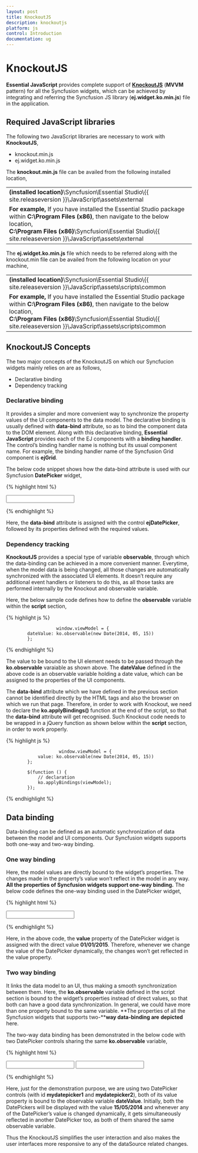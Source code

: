 ```yaml
---
layout: post
title: KnockoutJS
description: knockoutjs
platform: js
control: Introduction
documentation: ug
---
```


# KnockoutJS

**Essential JavaScript** provides complete support of **[KnockoutJS](http://knockoutjs.com/documentation/introduction.html)** (**MVVM** pattern) for all the Syncfusion widgets, which can be achieved by integrating and referring the Syncfusion JS library (**ej.widget.ko.min.js**) file in the application.

## Required JavaScript libraries

The following two JavaScript libraries are necessary to work with **KnockoutJS**,

* knockout.min.js
* ej.widget.ko.min.js

The **knockout.min.js** file can be availed from the following installed location,

<table>
<tr>
<td>
<b>(installed location)</b>\Syncfusion\Essential Studio\{{ site.releaseversion }}\JavaScript\assets\external
</td>
</tr>
<tr>
<td> 
<b>For example,</b> If you have installed the Essential Studio package within <b>C:\Program Files (x86)</b>, then navigate to the below location,
<br/>
<b>C:\Program Files (x86)</b>\Syncfusion\Essential Studio\{{ site.releaseversion }}\JavaScript\assets\external
</td>
</tr>
</table>

The **ej.widget.ko.min.js** file which needs to be referred along with the knockout.min file can be availed from the following location on your machine,

<table>
<tr>
<td>
<b>(installed location)</b>\Syncfusion\Essential Studio\{{ site.releaseversion }}\JavaScript\assets\scripts\common
</td>
</tr>
<tr>
<td> 
<b>For example,</b> If you have installed the Essential Studio package within <b>C:\Program Files (x86)</b>, then navigate to the below location,
<br/>
<b>C:\Program Files (x86)</b>\Syncfusion\Essential Studio\{{ site.releaseversion }}\JavaScript\assets\scripts\common
</td>
</tr>
</table>

## KnockoutJS Concepts

The two major concepts of the KnockoutJS on which our Syncfucion widgets mainly relies on are as follows,

* Declarative binding
* Dependency tracking

### Declarative binding

It provides a simpler and more convenient way to synchronize the property values of the UI components to the data model. The declarative binding is usually defined with **data-bind** attribute, so as to bind the component data to the DOM element. Along with this declarative binding, **Essential JavaScript** provides each of the EJ components with a **binding handler**. The control’s binding handler name is nothing but its usual component name. For example, the binding handler name of the Syncfusion Grid component is **ejGrid**.

The below code snippet shows how the data-bind attribute is used with our Syncfusion **DatePicker** widget,

{% highlight html %}


<input id="datepick2" data-bind="ejDatePicker: { value: '01/01/2015', enableStrictMode: true }"/> 


{% endhighlight %}

Here, the **data-bind** attribute is assigned with the control **ejDatePicker**, followed by its properties defined with the required values.

### Dependency tracking

**KnockoutJS** provides a special type of variable **observable**, through which the data-binding can be achieved in a more convenient manner. Everytime, when the model data is being changed, all those changes are automatically synchronized with the associated UI elements. It doesn’t require any additional event handlers or listeners to do this, as all those tasks are performed internally by the Knockout and observable variable. 

Here, the below sample code defines how to define the **observable** variable within the **script** section,

{% highlight js %}

                       window.viewModel = {
            dateValue: ko.observable(new Date(2014, 05, 15))
            };

{% endhighlight %}

The value to be bound to the UI element needs to be passed through the **ko.observable** varaiable as shown above. The **dateValue** defined in the above code is an observable variable holding a date value, which can be assigned to the properties of the UI components.

The **data-bind** attribute which we have defined in the previous section cannot be identified directly by the HTML tags and also the browser on which we run that page.  Therefore, in order to work with Knockout, we need to declare the **ko.applyBindings()** function at the end of the script, so that the **data-bind** attribute will get recognised. Such Knockout code needs to be wrapped in a jQuery function as shown below within the **script** section, in order to work properly.

{% highlight js %}

                        window.viewModel = {
                value: ko.observable(new Date(2014, 05, 15))
            };
            
            $(function () {
                // declaration
                ko.applyBindings(viewModel);
            });                        

{% endhighlight %}

## Data binding

Data-binding can be defined as an automatic synchronization of data between the model and UI components. Our Syncfusion widgets supports both one-way and two-way binding.

### One way binding

Here, the model values are directly bound to the widget’s properties. The changes made in the property’s value won’t reflect in the model in any way. **All the properties of Syncfusion widgets support one-way binding.** The below code defines the one-way binding used in the DatePicker widget,

{% highlight html %}

<input id="myDatePicker1" data-bind="ejDatePicker: { value: '01/01/2015', enableStrictMode: true }"/>


{% endhighlight %}

Here, in the above code, the **value** property of the DatePicker widget is assigned with the direct value **01/01/2015**. Therefore, whenever we change the value of the DatePicker dynamically, the changes won’t get reflected in the value property.

### Two way binding

It links the data model to an UI, thus making a smooth synchronization between them. Here, the **ko.observable** variable defined in the script section is bound to the widget’s properties instead of direct values, so that both can have a good data synchronization. In general, we could have more than one property bound to the same variable. **The properties of all the Syncfusion widgets that supports two-****way data-binding are** **depicted** here. 

The two-way data binding has been demonstrated in the below code with two DatePicker controls sharing the same **ko.observable** variable,

{% highlight html %}

<html xmlns="http://www.w3.org/1999/xhtml">
  <head>
    <title>Essential Studio for JavaScript : DatePicker - Knockout</title>
    <!-- SCRIPT & CSS REFERENCE SECTION -->
  </head>
  <body>
    <input id="mydatepicker1" data-bind="ejDatePicker: { value: dateValue, enableStrictMode: true }"/>
    <input id="mydatepicker2" data-bind="ejDatePicker: { value: dateValue, enableStrictMode: true }"/>
    <script type="text/javascript">
            window.viewModel = {
            dateValue: ko.observable(new Date(2014, 05, 15))
            };
            $(function () {
                // declaration
                ko.applyBindings(viewModel);
            });                        
    </script>
  </body>
</html>

{% endhighlight %}

Here, just for the demonstration purpose, we are using two DatePicker controls (with id **mydatepicker1** and **mydatepicker2**), both of its value property is bound to the observable variable **dateValue**. Initially, both the DatePickers will be displayed with the value **15/05/2014** and whenever any of the DatePicker’s value is changed dynamically, it gets simultaneously reflected in another DatePicker too, as both of them shared the same observable variable.

Thus the KnockoutJS simplifies the user interaction and also makes the user interfaces more responsive to any of the dataSource related changes.

